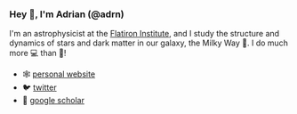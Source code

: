 ### Hey 👋, I'm Adrian (@adrn)

I'm an astrophysicist at the [Flatiron Institute](https://www.simonsfoundation.org/flatiron/center-for-computational-astrophysics), and I study the structure and dynamics of stars and dark matter in our galaxy, the Milky Way 🌌. I do much more 💻 than 🔭!

- 🕸️ [personal website](https://adrian.pw)
- 🐦 [twitter](https://twitter.com/adrianprw)
- 🧻 [google scholar](https://scholar.google.com/citations?user=_wSmxLcAAAAJ&hl=en)
